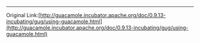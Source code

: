 
---

Original Link:[http://guacamole.incubator.apache.org/doc/0.9.13-incubating/gug/using-guacamole.html](http://guacamole.incubator.apache.org/doc/0.9.13-incubating/gug/using-guacamole.html)

